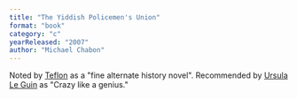 ```yaml
---
title: "The Yiddish Policemen's Union"
format: "book"
category: "c"
yearReleased: "2007"
author: "Michael Chabon"
---
```

Noted by <a href="https://seesharppress.wordpress.com/2015/04/19/c-j-sansoms-alternate-history-and-mystery-novels/"> Teflon</a> as a "fine alternate history novel". Recommended by <a href="http://www.openculture.com/2016/05/books-that-ursula-k-le-guin-likes-and-wants-you-to-read.html"> Ursula Le Guin</a> as "Crazy like a genius."
 